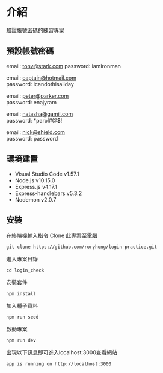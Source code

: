 # 介紹
驗證帳號密碼的練習專案

## 預設帳號密碼

email: tony@stark.com
password: iamironman

email: captain@hotmail.com  
password: icandothisallday


email: peter@parker.com  
password: enajyram


email: natasha@gamil.com  
password: *parol#@$!


email: nick@shield.com  
password: password

## 環境建置
- Visual Studio Code v1.57.1
- Node.js v10.15.0
- Express.js v4.17.1
- Express-handlebars v5.3.2
- Nodemon v2.0.7

## 安裝
在終端機輸入指令 Clone 此專案至電腦

    git clone https://github.com/roryhong/login-practice.git

進入專案目錄

    cd login_check

安裝套件

    npm install

加入種子資料

    npm run seed

啟動專案

    npm run dev

出現以下訊息即可進入localhost:3000查看網站

    app is running on http://localhost:3000

    
